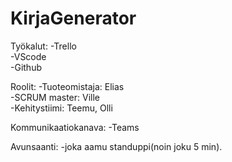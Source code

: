 # KirjaGenerator

Työkalut:
  -Trello <br/>
  -VScode <br/>
  -Github <br/>

Roolit:
  -Tuoteomistaja: Elias <br/>
  -SCRUM master: Ville <br/>
  -Kehitystiimi: Teemu, Olli <br/>


Kommunikaatiokanava:
  -Teams <br/>
  
Avunsaanti:
  -joka aamu standuppi(noin joku 5 min). <br/>


